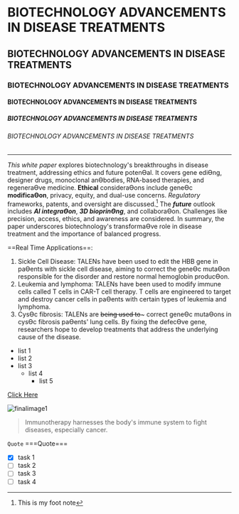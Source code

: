 # BIOTECHNOLOGY ADVANCEMENTS IN DISEASE TREATMENTS
## BIOTECHNOLOGY ADVANCEMENTS IN DISEASE TREATMENTS
### BIOTECHNOLOGY ADVANCEMENTS IN DISEASE TREATMENTS
#### BIOTECHNOLOGY ADVANCEMENTS IN DISEASE TREATMENTS
##### BIOTECHNOLOGY ADVANCEMENTS IN DISEASE TREATMENTS
###### BIOTECHNOLOGY ADVANCEMENTS IN DISEASE TREATMENTS
--------------------------------------------------------
_This white paper_ explores biotechnology's breakthroughs in disease treatment, addressing ethics and future potenƟal. It covers gene ediƟng, designer drugs, monoclonal anƟbodies, RNA-based therapies, and regeneraƟve medicine. **Ethical** consideraƟons include geneƟc __modificaƟon__, privacy, equity, and dual-use concerns. *Regulatory* frameworks, patents, and 
oversight are discussed.[^1] The ***future*** outlook includes __*AI integraƟon*__, **_3D bioprinƟng_**, and collaboraƟon. Challenges like precision, access, ethics, and awareness are considered. In summary, the paper underscores biotechnology's transformaƟve role in disease treatment and the importance of balanced progress. 


[^1]:This is my foot note

==Real Time Applications==:
1. Sickle Cell Disease: TALENs have been used to edit the HBB gene in paƟents with sickle cell disease, aiming to correct the geneƟc mutaƟon responsible for the disorder and restore normal hemoglobin producƟon.
2. Leukemia and lymphoma: TALENs have been used to modify immune cells called T cells in CAR-T cell therapy. T cells are engineered to target and destroy cancer cells in paƟents with certain types of leukemia and lymphoma.
3. CysƟc fibrosis: TALENs are ~~being used to~~~ correct geneƟc mutaƟons in cysƟc fibrosis paƟents' lung cells. By fixing the defecƟve gene, researchers hope to develop treatments that address the underlying cause of the disease.

* list 1
* list 2
* list 3
  + list 4
    - list 5
      
[Click Here](https://developers.facebook.com/docs/graph-api/batch-requests)

![finalimage1](https://github.com/aspgayathri/Technical-Writing/assets/143250817/55f4796f-afe6-48d6-bf8a-adee2f7cbed7)

> Immunotherapy harnesses the body's immune system to fight diseases, especially cancer.

```Quote```
===Quote===

- [x] task 1
- [ ] task 2
- [ ] task 3
- [ ] task 4
